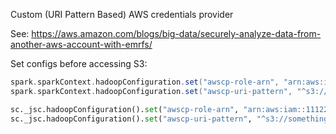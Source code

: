 Custom (URI Pattern Based) AWS credentials provider

See: https://aws.amazon.com/blogs/big-data/securely-analyze-data-from-another-aws-account-with-emrfs/

Set configs before accessing S3:

```scala
spark.sparkContext.hadoopConfiguration.set("awscp-role-arn", "arn:aws:iam::111222333444:data_analyst")
spark.sparkContext.hadoopConfiguration.set("awscp-uri-pattern", "^s3://something/.+parquet-std")
```

```python
sc._jsc.hadoopConfiguration().set("awscp-role-arn", "arn:aws:iam::111222333444:data_analyst")
sc._jsc.hadoopConfiguration().set("awscp-uri-pattern", "^s3://something/.+parquet-std")
```

